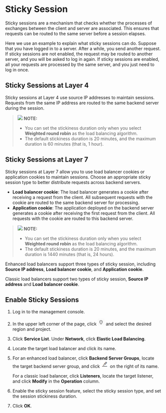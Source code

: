 # Sticky Session<a name="EN-US_TOPIC_0166390465"></a>

Sticky sessions are a mechanism that checks whether the processes of exchanges between the client and server are associated. This ensures that requests can be routed to the same server before a session elapses.

Here we use an example to explain what sticky sessions can do. Suppose that you have logged in to a server. After a while, you send another request. If sticky sessions are not enabled, the request may be routed to another server, and you will be asked to log in again. If sticky sessions are enabled, all your requests are processed by the same server, and you just need to log in once.

## Sticky Sessions at Layer 4<a name="section11814219164710"></a>

Sticky sessions at Layer 4 use source IP addresses to maintain sessions. Requests from the same IP address are routed to the same backend server during the session.

>![](/images/icon-note.gif) **NOTE:**   
>-   You can set the stickiness duration only when you select  **Weighted round robin**  as the load balancing algorithm.  
>-   The default stickiness duration is 20 minutes, and the maximum duration is 60 minutes \(that is, 1 hour\).  

## Sticky Sessions at Layer 7<a name="section16751037115412"></a>

Sticky sessions at Layer 7 allow you to use load balancer cookies or application cookies to maintain sessions. Choose an appropriate sticky session type to better distribute requests across backend servers.

-   **Load balancer cookie**: The load balancer generates a cookie after receiving a request from the client. All subsequent requests with the cookie are routed to the same backend server for processing.
-   **Application cookie**: The application deployed on the backend server generates a cookie after receiving the first request from the client. All requests with the cookie are routed to this backend server.

>![](/images/icon-note.gif) **NOTE:**   
>-   You can set the stickiness duration only when you select  **Weighted round robin**  as the load balancing algorithm.  
>-   The default stickiness duration is 20 minutes, and the maximum duration is 1440 minutes \(that is, 24 hours\).  

Enhanced load balancers support three types of sticky session, including  **Source IP address**,  **Load balancer cookie**, and  **Application cookie**.

Classic load balancers support two types of sticky session,  **Source IP address**  and  **Load balancer cookie**.

## Enable Sticky Sessions<a name="section8831828124420"></a>

1.  Log in to the management console.
2.  In the upper left corner of the page, click  ![](figures/icon-region.png)  and select the desired region and project.
3.  Click  **Service List**. Under  **Network**, click  **Elastic Load Balancing**.
4.  Locate the target load balancer and click its name.
5.  For an enhanced load balancer, click  **Backend Server Groups**, locate the target backend server group, and click  ![](figures/icon-edit.png)  on the right of its name.

    For a classic load balancer, click  **Listeners**, locate the target listener, and click  **Modify**  in the  **Operation**  column.

6.  Enable the sticky session feature, select the sticky session type, and set the session stickiness duration.
7.  Click  **OK**.

